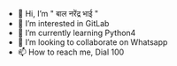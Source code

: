 - 👋 Hi, I’m " बाल नरेंद्र भाई "
- 👀 I’m interested in GitLab
- 🌱 I’m currently learning Python4
- 💞️ I’m looking to collaborate on Whatsapp
- 📫 How to reach me, Dial 100

<!---
exx1st/exx1st is a ✨ special ✨ repository because its `README.md` (this file) appears on your GitHub profile.
You can click the Preview link to take a look at your changes.
--->
